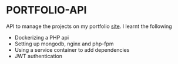# PORTFOLIO-API
API to manage the projects on my portfolio [site](https://nelsonisioma.com). I learnt the following
- Dockerizing a PHP api
- Setting up mongodb, nginx and php-fpm
- Using a service container to add dependencies
- JWT authentication